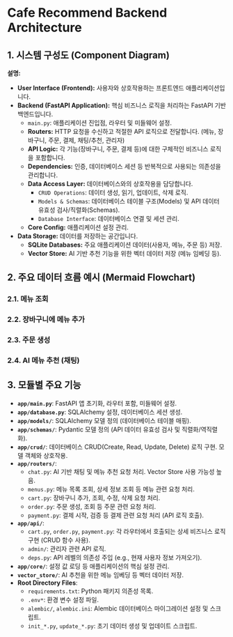 # Cafe Recommend Backend Architecture

## 1. 시스템 구성도 (Component Diagram)

**설명:**

*   **User Interface (Frontend):** 사용자와 상호작용하는 프론트엔드 애플리케이션입니다.
*   **Backend (FastAPI Application):** 핵심 비즈니스 로직을 처리하는 FastAPI 기반 백엔드입니다.
    *   `main.py`: 애플리케이션 진입점, 라우터 및 미들웨어 설정.
    *   **Routers:** HTTP 요청을 수신하고 적절한 API 로직으로 전달합니다. (메뉴, 장바구니, 주문, 결제, 채팅/추천, 관리자)
    *   **API Logic:** 각 기능(장바구니, 주문, 결제 등)에 대한 구체적인 비즈니스 로직을 포함합니다.
    *   **Dependencies:** 인증, 데이터베이스 세션 등 반복적으로 사용되는 의존성을 관리합니다.
    *   **Data Access Layer:** 데이터베이스와의 상호작용을 담당합니다.
        *   `CRUD Operations`: 데이터 생성, 읽기, 업데이트, 삭제 로직.
        *   `Models & Schemas`: 데이터베이스 테이블 구조(Models) 및 API 데이터 유효성 검사/직렬화(Schemas).
        *   `Database Interface`: 데이터베이스 연결 및 세션 관리.
    *   **Core Config:** 애플리케이션 설정 관리.
*   **Data Storage:** 데이터를 저장하는 공간입니다.
    *   **SQLite Databases:** 주요 애플리케이션 데이터(사용자, 메뉴, 주문 등) 저장.
    *   **Vector Store:** AI 기반 추천 기능을 위한 벡터 데이터 저장 (메뉴 임베딩 등).

## 2. 주요 데이터 흐름 예시 (Mermaid Flowchart)

### 2.1. 메뉴 조회


### 2.2. 장바구니에 메뉴 추가



### 2.3. 주문 생성



### 2.4. AI 메뉴 추천 (채팅)



## 3. 모듈별 주요 기능

*   **`app/main.py`**: FastAPI 앱 초기화, 라우터 포함, 미들웨어 설정.
*   **`app/database.py`**: SQLAlchemy 설정, 데이터베이스 세션 생성.
*   **`app/models/`**: SQLAlchemy 모델 정의 (데이터베이스 테이블 매핑).
*   **`app/schemas/`**: Pydantic 모델 정의 (API 데이터 유효성 검사 및 직렬화/역직렬화).
*   **`app/crud/`**: 데이터베이스 CRUD(Create, Read, Update, Delete) 로직 구현. 모델 객체와 상호작용.
*   **`app/routers/`**:
    *   `chat.py`: AI 기반 채팅 및 메뉴 추천 요청 처리. Vector Store 사용 가능성 높음.
    *   `menus.py`: 메뉴 목록 조회, 상세 정보 조회 등 메뉴 관련 요청 처리.
    *   `cart.py`: 장바구니 추가, 조회, 수정, 삭제 요청 처리.
    *   `order.py`: 주문 생성, 조회 등 주문 관련 요청 처리.
    *   `payment.py`: 결제 시작, 검증 등 결제 관련 요청 처리 (API 로직 호출).
*   **`app/api/`**:
    *   `cart.py`, `order.py`, `payment.py`: 각 라우터에서 호출되는 상세 비즈니스 로직 구현 (CRUD 함수 사용).
    *   `admin/`: 관리자 관련 API 로직.
    *   `deps.py`: API 레벨의 의존성 주입 (e.g., 현재 사용자 정보 가져오기).
*   **`app/core/`**: 설정 값 로딩 등 애플리케이션의 핵심 설정 관리.
*   **`vector_store/`**: AI 추천을 위한 메뉴 임베딩 등 벡터 데이터 저장.
*   **Root Directory Files**:
    *   `requirements.txt`: Python 패키지 의존성 목록.
    *   `.env*`: 환경 변수 설정 파일.
    *   `alembic/`, `alembic.ini`: Alembic 데이터베이스 마이그레이션 설정 및 스크립트.
    *   `init_*.py`, `update_*.py`: 초기 데이터 생성 및 업데이트 스크립트. 